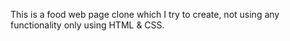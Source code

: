 This is a food web page clone which I try to create, not using any functionality
only using HTML & CSS.
